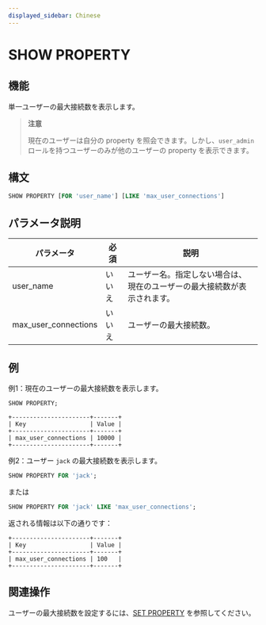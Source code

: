 ```yaml
---
displayed_sidebar: Chinese
---
```



# SHOW PROPERTY

## 機能

単一ユーザーの最大接続数を表示します。

> **注意**
>
> 現在のユーザーは自分の property を照会できます。しかし、`user_admin` ロールを持つユーザーのみが他のユーザーの property を表示できます。

## 構文

```SQL
SHOW PROPERTY [FOR 'user_name'] [LIKE 'max_user_connections']
```

## パラメータ説明

| **パラメータ**        | **必須** | **説明**                                         |
| -------------------- | -------- | ------------------------------------------------ |
| user_name            | いいえ   | ユーザー名。指定しない場合は、現在のユーザーの最大接続数が表示されます。 |
| max_user_connections | いいえ   | ユーザーの最大接続数。                            |

## 例

例1：現在のユーザーの最大接続数を表示します。

```Plain
SHOW PROPERTY;

+----------------------+-------+
| Key                  | Value |
+----------------------+-------+
| max_user_connections | 10000 |
+----------------------+-------+
```

例2：ユーザー `jack` の最大接続数を表示します。

```SQL
SHOW PROPERTY FOR 'jack';
```

または

```SQL
SHOW PROPERTY FOR 'jack' LIKE 'max_user_connections';
```

返される情報は以下の通りです：

```Plain
+----------------------+-------+
| Key                  | Value |
+----------------------+-------+
| max_user_connections | 100   |
+----------------------+-------+
```

## 関連操作

ユーザーの最大接続数を設定するには、[SET PROPERTY](./SET_PROPERTY.md) を参照してください。

